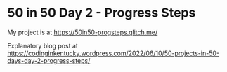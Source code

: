 # 50 in 50 Day 2 - Progress Steps

My project is at https://50in50-progsteps.glitch.me/

Explanatory blog post at https://codinginkentucky.wordpress.com/2022/06/10/50-projects-in-50-days-day-2-progress-steps/
